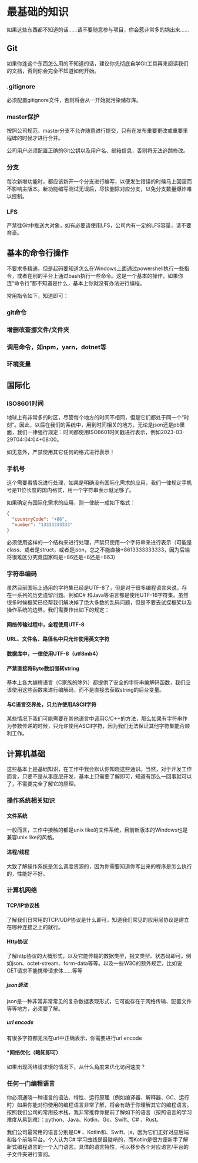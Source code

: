 # 最基础的知识

如果这些东西都不知道的话……请不要随意参与项目，你会惹非常多的锅出来……

## Git

如果你连这个东西怎么用的不知道的话，建议你先彻底自学Git工具再来阅读我们的文档，否则你会完全不知道如何开始。

### .gitignore

必须配置gitignore文件，否则将会从一开始就污染储存库。

### master保护

按照公司规范，master分支不允许随意进行提交，只有在发布重要更改或重要里程碑的时候才进行合并。

公司用户必须配置正确的Git公钥以及用户名、邮箱信息，否则将无法追踪修改。

### 分支

每次新增功能时，都应该新开一个分支进行编写，以便发生错误的时候马上回滚而不影响主版本。新功能编写测试无误后，尽快删除对应分支，以免分支数量爆炸难以控制。

### LFS

严禁往Git中推送大对象，如有必要请使用LFS，公司内有一定的LFS容量，请不要吝啬。

## 基本的命令行操作

不要求多精通，但是起码要知道怎么在Windows上面通过powershell执行一些指令，或者在别的平台上通过bash执行一些命令。这是一个基本的操作，如果你连“命令行”都不知道是什么，基本上你就没有办法进行编程。

常用指令如下，知道即可：

### git命令

### 增删改查挪文件/文件夹

### 调用命令，如npm，yarn，dotnet等

### 环境变量

## 国际化

### ISO8601时间

地球上有非常多的时区，尽管每个地方的时间不相同，但是它们都处于同一个“时刻”。因此，以后在我们的系统中，用到时间相关的地方，无论是json还是pb里面，我们一律强行规定：时间都使用ISO8601时间戳进行表示，例如2023-03-29T04:04:04+08:00。

如无意外，严禁使用其它任何的格式进行表示！

### 手机号

这个需要看情况进行处理，如果是明确没有国际化需求的应用，我们一律规定手机号是11位长度的国内格式，用一个字符串表示就足够了。

如果确定有国际化需求的应用，则一律统一成如下格式：

``` json
{
  "countryCode": "+86",
  "number": "13333333333"
}
```

必须使用这样的一个结构来进行处理，严禁只使用一个字符串来进行表示（可能是class、或者是struct，或者是json，总之不能直接+8613333333333，因为后端将很难区分究竟国家码是+86还是+8还是+863）

### 字符串编码

虽然目前国际上通用的字符集已经是UTF-8了，但是对于很多编程语言来说，存在一系列的历史遗留问题。例如C# 和Java等语言都是使用UTF-16字符集。虽然很多时候框架已经帮我们解决掉了绝大多数的乱码问题，但是不要去试探框架以及操作系统的边界，我们需要作出如下的规定：

#### 网络传输过程中，全程使用UTF-8

#### URL、文件名、路径名中只允许使用英文字符

#### 数据库中，一律使用UTF-8（utf8mb4）

#### 严禁直接将Byte数组强转string

基本上各大编程语言（C家族的除外）都提供了安全的字符串编解码函数，我们应该使用这些函数来进行编解码，而不是直接去获取string的后台变量。

#### 与C语言交界处，只允许使用ASCII字符

某些情况下我们可能需要在其他语言中调用C/C++的方法，那么如果有字符串作为参数传递的时候，只允许使用ASCII字符，因为我们无法保证其他字符集能否顺利工作。

## 计算机基础

这些基本上是基础知识，在工作中我会默认你知晓这些通识。当然，对于开发工作而言，只要不是从事底层开发，基本上只需要了解即可，知道有那么一回事就可以了，不需要完全了解它的原理。

### 操作系统相关知识

#### 文件系统

一般而言，工作中接触的都是unix like的文件系统，目前新版本的Windows也是兼容unix like的风格。

#### 进程/线程

大致了解操作系统是怎么调度资源的，因为你需要知道你写出来的程序是怎么执行的，性能好不好。

### 计算机网络

#### TCP/IP协议栈

了解我们日常用的TCP/UDP协议是什么即可，知道我们常见的应用层协议是建立在哪种连接之上的就行。

#### Http协议

了解http协议的大概形式，以及它能传输的数据类型，报文类型、状态码即可。例如json、octet-stream、form-data等等。以及一些W3C的额外规定，比如说GET请求不能携带请求体……等等

##### json语法

json是一种非常非常常见的复杂数据表现形式，它可能存在于网络传输、配置文件等等地方，必须要了解。

##### url encode

有很多字符都无法在url中正确表示，你需要进行url encode

#### *网络优化（略知即可）

如果出现网络请求慢的情况下，从什么角度来优化访问速度？

### 任何一门编程语言

你必须通晓一种语言的语法、特性、运行原理（例如编译器、解释器、GC、运行时）如果你能对你使用的编程语言非常了解，将会有助于你理解其它的编程语言。按照我们公司的常用技术栈，我非常推荐你提前了解如下的语言（按照语言的学习难度从易到难）：python、Java、Kotlin、Go、Swift、C# 、Rust。

我们公司最常用的语言分别是C# 、Kotlin和、Swift、js，因为它们正好对应后端和各个前端平台。个人认为C# 学习曲线是最陡峭的，而Kotlin是很方便新手了解新式编程语言的一个入门语言。具体的语言特性，可以移步各个对应语言/平台的子文件夹进行查阅。